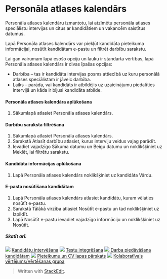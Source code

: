 # Personāla atlases kalendārs

Personāla atlases kalendāru  izmantotu, lai atzīmētu personāla atlases speciālistu intervijas un citus ar kandidātiem un vakancēm saistītus datumus.

Lapā  Personāla atlases kalendārs  var piekļūt kandidāta pieteikuma informācijai, nosūtīt kandidātam e-pastu un filtrēt darbību sarakstu.

Lai gan vairumam lapā esošo opciju un lauku ir standarta vērtības, lapā  Personāla atlases kalendārs  ir divas īpašas opcijas:

-   Darbība  – tas ir kandidāta intervijas posms attiecībā uz kuru personālā atlases speciālistam ir jāveic darbība.
-   Laiks – parāda, vai kandidāts ir atbildējis uz uzaicinājumu piedalīties intervijā un kāda ir bijusi kandidāta atbilde.

#### Personāla atlases kalendāra aplūkošana

1.  Sākumlapā  atlasiet  Personāla atlases kalendārs.


#### Darbību saraksta filtrēšana

1.  Sākumlapā  atlasiet  Personāla atlases kalendārs.
2.  Sarakstā  Atlasīt darbību  atlasiet, kurus interviju veidus vajag parādīt.
3.  Ievadiet vajadzīgo  Sākuma datumu  un  Beigu datumu  un noklikšķiniet uz  Meklēt, lai filtrētu sarakstu.

#### Kandidāta informācijas aplūkošana

1.  Lapā  Personāla atlases kalendārs  noklikšķiniet uz kandidāta  Vārdu.

#### E-pasta nosūtīšana kandidātam

1.  Lapā  Personāla atlases kalendārs  atlasiet kandidātu, kuram vēlaties nosūtīt e-pastu.
2.  Sarakstā  Tālākā virzība  atlasiet  Nosūtīt e-pastu  un tad noklikšķiniet uz  Izpildīt.
3.  Lapā  Nosūtīt e-pastu  ievadiet vajadzīgo informāciju un noklikšķiniet uz  Nosūtīt.

##### Skatīt arī:

![](../Resources/Images/icon-document-link.png)  [Kandidātu intervēšana](interviewing_applicants.htm)
![](../Resources/Images/icon-document-link.png)  [Testu integrēšana](test_integrations.htm)
![](../Resources/Images/icon-document-link.png)  [Darba piedāvāšana kandidātam](making_an_offer_to_an_applicant.htm)
![](../Resources/Images/icon-document-link.png)  [Pieteikumu un CV lapas pārskats](application_and_cv_page_overview.htm)
![](../Resources/Images/icon-document-link.png)  [Kolaboratīvais vērtējums/Vērtēšanas grupa](collaborative_rating_panel_review.htm)


> Written with [StackEdit](https://stackedit.io/).
<!--stackedit_data:
eyJoaXN0b3J5IjpbLTE1ODcyODE3NzMsLTQyOTUxMTQ4NiwtMT
Q1ODAwOTE5Nl19
-->